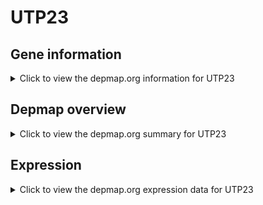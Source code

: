<h1>UTP23</h1>

<h2>Gene information</h2>
<details>
  <summary>Click to view the depmap.org information for UTP23</summary>
  <p><a href="https://depmap.org/portal/gene/UTP23?tab=about" target="_BLANK">Open page in a new tab...</a></p>
  <iframe src="https://depmap.org/portal/gene/UTP23?tab=about" style="border:none;width:100%;height:800px"></iframe>
</details>

<h2>Depmap overview</h2>
<details>
  <summary>Click to view the depmap.org summary for UTP23</summary>
  <p><a href="https://depmap.org/portal/gene/UTP23?tab=overview" target="_BLANK">Open page in a new tab...</a></p>
  <iframe src="https://depmap.org/portal/gene/UTP23?tab=overview" style="border:none;width:100%;height:800px"></iframe>
</details>

<h2>Expression</h2>
<details>
  <summary>Click to view the depmap.org expression data for UTP23</summary>
  <p><a href="https://depmap.org/portal/gene/UTP23?tab=characterization" target="_BLANK">Open page in a new tab...</a></p>
  <iframe src="https://depmap.org/portal/gene/UTP23?tab=characterization" style="border:none;width:100%;height:800px"></iframe>
</details>


<!--
<h2>Reactome Pathway diagram</h2>
<details>
  <summary>Click to view the Reactome pathway for UTP23</summary>
  <p><a href="PURL" target="_BLANK">Open page in a new tab...</a></p>
  PNAME
</details>
-->


